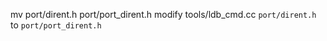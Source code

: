 mv port/dirent.h port/port_dirent.h
modify tools/ldb_cmd.cc `port/dirent.h` to `port/port_dirent.h`

